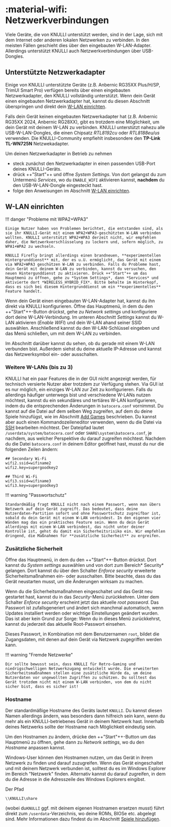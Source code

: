 # :material-wifi: Netzwerkverbindungen

Viele Geräte, die von KNULLI unterstützt werden, sind in der Lage, sich mit dem Internet oder anderen lokalen Netzwerken zu verbinden. In den meisten Fällen geschieht dies über den eingebauten W-LAN-Adapter. Allerdings unterstützt KNULLI auch Netzwerkverbindungen über USB-Dongles.

## Unterstützte Netzwerkadapter

Einige von KNULLI unterstützte Geräte (z.B. Anbernic RG35XX Plus/H/SP, TrimUI Smart Pro) verfügen bereits über einen eingebauten Netzwerkadapter, den KNULLI vollständig unterstützt. Wenn dein Gerät einen eingebauten Netzwerkadapter hat, kannst du diesen Abschnitt überspringen und direkt dein [W-LAN einrichten](#w-lan-einrichten).

Falls dein Gerät keinen eingebauten Netzwerkadapter hat (z.B. Anbernic RG35XX 2024, Anbernic RG28XX), gibt es trotzdem eine Möglichkeit, um dein Gerät mit deinem W-LAN zu verbinden. KNULLI unterstützt nahezu alle USB-W-LAN-Dongles, die einen Chipsatz *RTL8192cu* oder *RTL8188eu/us* verwenden. Die KNULLI-Community empfiehlt insbesondere den **TP-Link TL-WN725N** Netzwekadapter.

Um deinen Netzwerkadapter in Betrieb zu nehmen

* steck zunächst den Netzwerkadapter in einen passenden USB-Port deines KNULLI-Geräts.
* drück ++"Start"++ und öffne *System Settings*. Von dort gelangst du zum Untermenü *Services*, wo du `ENABLE_WIFI` aktivieren kannst, **nachdem** du den USB-W-LAN-Dongle eingesteckt hast.
* folge den Anweisungen im Abschnitt [W-LAN einrichten](#w-lan-einrichten).

## W-LAN einrichten

!!! danger "Probleme mit WPA2+WPA3"

    Einige Nutzer haben von Problemen berichtet, die entstanden sind, als sie ihr KNULLI-Gerät mit einem WPA2+WPA3-geschützten W-LAN verbinden wollten. KNULLI unterstützt WPA2+WPA3 derzeit nicht, wir empfehlen daher, die Netzwerkverschlüsselung zu lockern und, sofern möglich, zu WPA1+WPA2 zu wechseln.

    KNULLI Firefly bringt allerdings einen brandneuen, **experimentellen Hintergrunddienst** mit, der es u.U. ermöglicht, das Gerät mit einem via WPA2+WPA3 geschützen W-LAN zu verbinden. Falls du Probleme hast, dein Gerät mit deinem W-LAN zu verbinden, kannst du versuchen, den neuen Hintergunddienst zu aktivieren. Drück ++"Start"++ um das Hauptmenü zu öffnen, gehe zu *System Settings*, dann *Services* und aktivierte dort *WIRELESS_HYBRID_FIX*. Bitte behalte im Hinterkopf, dass es sich bei diesem Hintergrunddienst um ein **experimentelles** Feature handelt.


Wenn dein Gerät einen eingebauten W-LAN-Adapter hat, kannst du ihn direkt via KNULLI konfigurieren. Öffne das Hauptmenü, in dem du den ++"Start"++-Button drückst, gehe zu *Network settings* und konfiguriere dort deine W-LAN-Verbindung. Im unteren Abschnitt *Settings* kannst du W-LAN aktivieren (*Enable WIFI*) und dein W-LAN ahand seiner SSID auswählen. Anschließend kannst du den W-LAN-Schlüssel eingeben und das Menü schließen, um mit dem W-LAN zu verbinden.

Im Abschnitt darüber kannst du sehen, ob du gerade mit einem W-LAN verbunden bist. Außerdem siehst du deine aktuelle IP-Adresse und kannst das Netzwerksymbol ein- oder ausschalten.

### Weitere W-LANs (bis zu 3)

KNULLI hat ein paar Features die in der GUI nicht angezeigt werden, für technisch versierte Nutzer aber trotzdem zur Verfügung stehen. Via GUI ist es nur möglich, ein einziges W-LAN zur Zeit zu konfigurieren. Falls du allerdings häufiger unterwegs bist und verschiedene W-LANs nutzen möchtest, kannst du ein sekundäres und tertiäres W-LAN konfigurieren, indem du  die entsprechenden Änderungen in `batocera.conf` vornimmst. Du kannst auf die Datei auf dem selben Weg zugreifen, auf dem du deine Spiele hinzufügst, wie im Abschnitt [Add Games](../../play/add-games) beschrieben. Du kannst aber auch einen Kommandozeileneditor verwenden, wenn du die Datei via [SSH](../ssh) bearbeiten möchtest. Der Dateipfad lautet `/userdata/system/batocera.conf` oder `SHARE\system\batocera.conf`, je nachdem, aus welcher Perspektive du darauf zugreifen möchtest.  Nachdem du die Datei `batocera.conf` in deinem Editor geöffnet hast, musst du nur die folgenden Zeilen ändern:

```
## Secondary Wi-Fi
wifi2.ssid=wifiname2
wifi2.key=supergoodkey2

## Third Wi-Fi
wifi3.ssid=wifiname3
wifi3.key=supergoodkey3    
```

!!! warning "Passwortschutz"

    Standardmäßig fragt KNULLI nicht nach einem Passwort, wenn man übers Netzwerk auf dein Gerät zugreift. Das bedeutet, dass deine Nutzerdaten-Partition sofort und ohne Passwortschutz zugreifbar ist, sobald du dein Gerät mit einem W-LAN verbindest. In den eigenen vier Wänden mag das ein praktisches Feature sein. Wenn du dein Gerät allerdings mit einem W-LAN verbindest, das nicht unter deiner Kontrolle ist, gehst du damit ein Sicherheitsrisiko ein. Wir empfehlen dringend, die Maßnahmen für **zusätzliche Sicherheit** zu ergreifen.

### Zusätzliche Sicherheit

Öffne das Hauptmenü, in dem du den ++"Start"++-Button drückst. Dort kannst du *System settings* auswählen und von dort zum Bereich* Security* gelangen. Dort kannst du über den Schalter *Enforce security* erweiterte Sicherheitsmaßnahmen ein- oder ausschalten. Bitte beachte, dass du das Gerät neustarten musst, um die Änderungen wirksam zu machen.

Wenn du die Sicherheitsmaßnahmen eingeschaltet und das Gerät neu gestartet hast, kannst du in das *Security*-Menü zurückkehren. Unter dem Schalter *Enforce security* erscheint jetzt das aktuelle *root password*. Das Passwort ist zufallsgeneriert und ändert sich manchmal automatisch, wenn Updates installiert werden oder wichtige Einstellungen geändert wurden. Das ist aber kein Grund zur Sorge: Wenn du in dieses Menü zurückkehrst, kannst du jederzeit das aktuelle Root-Passwort einsehen.

Dieses Passwort, in Kombination mit dem Benutzernamen `root`, bildet die Zugangsdaten, mit denen auf dein Gerät via Netzwerk zugegriffen werden kann.

!!! warning "Fremde Netzwerke"

    Dir sollte bewusst sein, dass KNULLI für Retro-Gaming und niedrigschwelligen Netzwerkzugang entwickelt wurde. Die erweiterten Sicherheitsmaßnahmen stellen eine zusätzliche Hürde da, um deine Nutzerdaten vor ungewollten Zugriffen zu schützen. Du solltest das Gerät trotzdem nicht mit einem W-LAN verbinden, von dem du nicht sicher bist, dass es sicher ist!

### Hostname

Der standardmäßige Hostname des Geräts lautet `KNULLI`. Du kannst diesen Namen allerdings ändern, was besonders dann hilfreich sein kann, wenn du mehr als ein KNULLI-betriebenes Gerät in deinem Netzwerk hast. Innerhalb deines Netzwerks sollte der Hostname nach Möglichkeit eindeutig sein.

Um den Hostnamen zu ändern, drücke den  ++"Start"++-Button um das Hauptmenü zu öffnen, gehe dann zu *Network settings*, wo du den *Hostname* anpassen kannst.

Windows-User können den Hostnamen nutzen, um das Gerät in ihrem Netzwerk zu finden und darauf zuzugreifen. Wenn das Gerät eingeschaltet und mit deinem Netzwerk verbunden ist, solltest du es im Windows Explorer im Bereich "Netzwerk" finden. Alternativ kannst du darauf zugreifen, in dem du die Adresse in die Adresszeile des Windows Explorers eingibst.

Der Pfad
```
\\KNULLI\share
```

(wobei du`KNULLI` ggf. mit deinem eigenen Hostnamen ersetzen musst) führt direkt zum `/userdata`-Verzeichnis, wo deine ROMs, BIOSe etc. abgelegt sind. Mehr Informationen dazu findest du im Abschnitt [Spiele hinzufügen](../../play/add-games).

